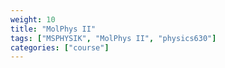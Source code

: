 ```yaml
---
weight: 10
title: "MolPhys II"
tags: ["MSPHYSIK", "MolPhys II", "physics630"]
categories: ["course"]
---
```

